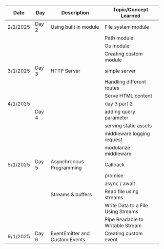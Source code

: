 | Date     | Day   | Description                    | Topic/Concept Learned              |
| -------- | ----- | ------------------------------ | ---------------------------------- |
| 2/1/2025 | Day 2 | Using built in module          | File system module                 |
|          |       |                                | Path module                        |
|          |       |                                | Os module                          |
|          |       |                                | Creating custom module             |
| 3/1/2025 | Day 3 | HTTP Server                    | simple server                      |
|          |       |                                | Handling different routes          |
|          |       |                                | Serve HTML content                 |
| 4/1/2025 |       |                                | day 3 part 2                       |
|          | Day 4 |                                | adding query parameter             |
|          |       |                                | serving static assets              |
|          |       |                                | middleware logging request         |
|          |       |                                | modularize middleware              |
| 5/1/2025 | Day 5 | Asynchronous Programming       | Callback                           |
|          |       |                                | promise                            |
|          |       |                                | async / await                      |
|          |       | Streams & buffers              | Read file using streams            |
|          |       |                                | Write Data to a File Using Streams |
|          |       |                                | Pipe Readable to Writable Stream   |
| 9/1/2025 | Day 6 | EventEmitter and Custom Events | Creating custom event              |
